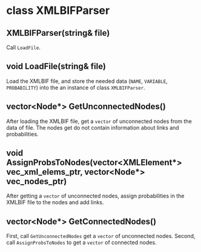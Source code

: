 # class XMLBIFParser

## XMLBIFParser(string& file)
Call `LoadFile`.

## void LoadFile(string& file)
Load the XMLBIF file, and store the needed data (`NAME`, `VARIABLE`, `PROBABILITY`) into the an instance of class `XMLBIFParser`. 

## vector<Node\*> GetUnconnectedNodes()
After loading the XMLBIF file, get a `vector` of unconnected nodes from the data of file. The nodes get do not contain information about links and probabilities.

## void AssignProbsToNodes(vector<XMLElement\*> vec_xml_elems_ptr, vector<Node\*> vec_nodes_ptr)
After getting a `vector` of unconnected nodes, assign probabilities in the XMLBIF file to the nodes and add links.


## vector<Node\*> GetConnectedNodes()
First, call `GetUnconnectedNodes` get a `vector` of unconnected nodes. Second, call `AssignProbsToNodes` to get a `vector` of connected nodes.